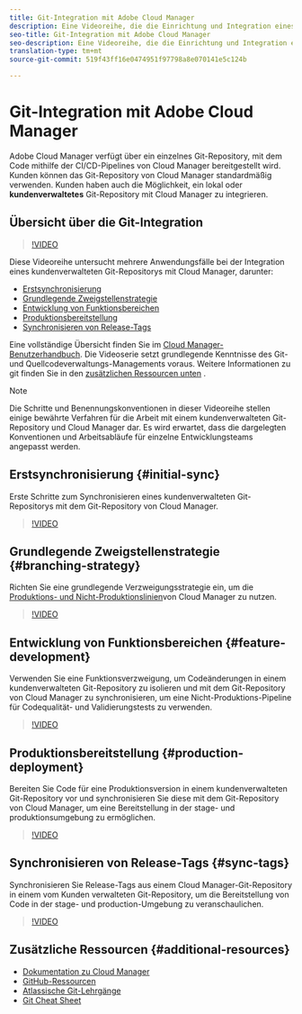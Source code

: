 ```yaml
---
title: Git-Integration mit Adobe Cloud Manager
description: Eine Videoreihe, die die Einrichtung und Integration eines kundenverwalteten (lokalen) Git-Repositorys mit Adobe Cloud Manager durchläuft.
seo-title: Git-Integration mit Adobe Cloud Manager
seo-description: Eine Videoreihe, die die Einrichtung und Integration eines kundenverwalteten (lokalen) Git-Repositorys mit Adobe Cloud Manager durchläuft.
translation-type: tm+mt
source-git-commit: 519f43ff16e0474951f97798a8e070141e5c124b

---
```



# Git-Integration mit Adobe Cloud Manager

Adobe Cloud Manager verfügt über ein einzelnes Git-Repository, mit dem Code mithilfe der CI/CD-Pipelines von Cloud Manager bereitgestellt wird. Kunden können das Git-Repository von Cloud Manager standardmäßig verwenden. Kunden haben auch die Möglichkeit, ein lokal oder **kundenverwaltetes** Git-Repository mit Cloud Manager zu integrieren.

## Übersicht über die Git-Integration

>[!VIDEO](https://video.tv.adobe.com/v/28710/?captions=ger)

Diese Videoreihe untersucht mehrere Anwendungsfälle bei der Integration eines kundenverwalteten Git-Repositorys mit Cloud Manager, darunter:

* [Erstsynchronisierung](#initial-sync)
* [Grundlegende Zweigstellenstrategie](#branching-strategy)
* [Entwicklung von Funktionsbereichen](#feature-development)
* [Produktionsbereitstellung](#production-deployment)
* [Synchronisieren von Release-Tags](#sync-tags)

Eine vollständige Übersicht finden Sie im [Cloud Manager-Benutzerhandbuch](https://docs.adobe.com/content/help/en/experience-manager-cloud-manager/using/introduction-to-cloud-manager.html). Die Videoserie setzt grundlegende Kenntnisse des Git- und Quellcodeverwaltungs-Managements voraus. Weitere Informationen zu git finden Sie in den [zusätzlichen Ressourcen unten](#additional-resources) .

>[!NOTE]
>
> Die Schritte und Benennungskonventionen in dieser Videoreihe stellen einige bewährte Verfahren für die Arbeit mit einem kundenverwalteten Git-Repository und Cloud Manager dar. Es wird erwartet, dass die dargelegten Konventionen und Arbeitsabläufe für einzelne Entwicklungsteams angepasst werden.

## Erstsynchronisierung {#initial-sync}

Erste Schritte zum Synchronisieren eines kundenverwalteten Git-Repositorys mit dem Git-Repository von Cloud Manager.

>[!VIDEO](https://video.tv.adobe.com/v/28711/?quality=12&captions=ger)

## Grundlegende Zweigstellenstrategie {#branching-strategy}

Richten Sie eine grundlegende Verzweigungsstrategie ein, um die [Produktions- und Nicht-Produktionslinien](https://docs.adobe.com/content/help/en/experience-manager-cloud-manager/using/how-to-use/configuring-pipeline.html)von Cloud Manager zu nutzen.

>[!VIDEO](https://video.tv.adobe.com/v/28712/?quality=12&captions=ger)

## Entwicklung von Funktionsbereichen {#feature-development}

Verwenden Sie eine Funktionsverzweigung, um Codeänderungen in einem kundenverwalteten Git-Repository zu isolieren und mit dem Git-Repository von Cloud Manager zu synchronisieren, um eine Nicht-Produktions-Pipeline für Codequalität- und Validierungstests zu verwenden.

>[!VIDEO](https://video.tv.adobe.com/v/28723/?quality=12&captions=ger)

## Produktionsbereitstellung {#production-deployment}

Bereiten Sie Code für eine Produktionsversion in einem kundenverwalteten Git-Repository vor und synchronisieren Sie diese mit dem Git-Repository von Cloud Manager, um eine Bereitstellung in der stage- und produktionsumgebung zu ermöglichen.

>[!VIDEO](https://video.tv.adobe.com/v/28724/?quality=12&captions=ger)

## Synchronisieren von Release-Tags {#sync-tags}

Synchronisieren Sie Release-Tags aus einem Cloud Manager-Git-Repository in einem vom Kunden verwalteten Git-Repository, um die Bereitstellung von Code in der stage- und production-Umgebung zu veranschaulichen.

>[!VIDEO](https://video.tv.adobe.com/v/28725/?quality=12&captions=ger)

## Zusätzliche Ressourcen {#additional-resources}

* [Dokumentation zu Cloud Manager](https://docs.adobe.com/content/help/en/experience-manager-cloud-manager/using/introduction-to-cloud-manager.html)
* [GitHub-Ressourcen](https://try.github.io)
* [Atlassische Git-Lehrgänge](https://www.atlassian.com/git/tutorials/what-is-version-control)
* [Git Cheat Sheet](https://education.github.com/git-cheat-sheet-education.pdf)